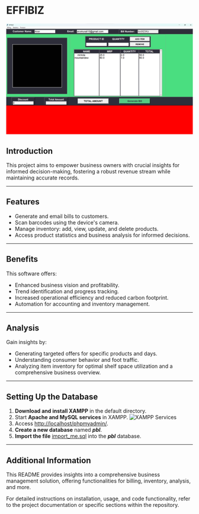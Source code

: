 # EFFIBIZ

![Business Management](images/8.png)

## Introduction
This project aims to empower business owners with crucial insights for informed decision-making, fostering a robust revenue stream while maintaining accurate records.

---

## Features
- Generate and email bills to customers.
- Scan barcodes using the device's camera.
- Manage inventory: add, view, update, and delete products.
- Access product statistics and business analysis for informed decisions.

---

## Benefits
This software offers:
- Enhanced business vision and profitability.
- Trend identification and progress tracking.
- Increased operational efficiency and reduced carbon footprint.
- Automation for accounting and inventory management.

---

## Analysis
Gain insights by:
- Generating targeted offers for specific products and days.
- Understanding consumer behavior and foot traffic.
- Analyzing item inventory for optimal shelf space utilization and a comprehensive business overview.

---

## Setting Up the Database
1. **Download and install XAMPP** in the default directory.
2. Start **Apache and MySQL services** in XAMPP.
   ![XAMPP Services](https://user-images.githubusercontent.com/101919460/177002963-a72068a3-9b37-4d1e-a549-3708b3524ae8.png)
3. Access [http://localhost/phpmyadmin/](http://localhost/phpmyadmin/).
4. **Create a new database** named **_pbl_**.
5. **Import the file** [import_me.sql](https://github.com/sukhmani1303/Billing-and-Business-Management/blob/main/db/import_me.sql) into the **_pbl_** database.

---

## Additional Information
This README provides insights into a comprehensive business management solution, offering functionalities for billing, inventory, analysis, and more.

For detailed instructions on installation, usage, and code functionality, refer to the project documentation or specific sections within the repository.
